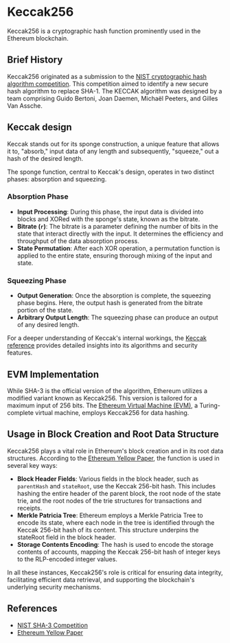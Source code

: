 # Keccak256

Keccak256 is a cryptographic hash function prominently used in the Ethereum blockchain. 

## Brief History

Keccak256 originated as a submission to the [NIST cryptographic hash algorithm competition](https://keccak.team/files/Keccak-submission-3.pdf). This competition aimed to identify a new secure hash algorithm to replace SHA-1. The KECCAK algorithm was designed by a team comprising Guido Bertoni, Joan Daemen, Michaël Peeters, and Gilles Van Assche. 

## Keccak design

Keccak stands out for its sponge construction, a unique feature that allows it to, "absorb," input data of any length and subsequently, "squeeze," out a hash of the desired length.

The sponge function, central to Keccak's design, operates in two distinct phases: absorption and squeezing. 

### Absorption Phase

- **Input Processing**: During this phase, the input data is divided into blocks and XORed with the sponge's state, known as the bitrate.
- **Bitrate (`r`)**: The bitrate is a parameter defining the number of bits in the state that interact directly with the input. It determines the efficiency and throughput of the data absorption process.
- **State Permutation**: After each XOR operation, a permutation function is applied to the entire state, ensuring thorough mixing of the input and state.

### Squeezing Phase

- **Output Generation**: Once the absorption is complete, the squeezing phase begins. Here, the output hash is generated from the bitrate portion of the state.
- **Arbitrary Output Length**: The squeezing phase can produce an output of any desired length.

For a deeper understanding of Keccak's internal workings, the [Keccak reference](https://keccak.team/files/CSF-0.1.pdf) provides detailed insights into its algorithms and security features.

## EVM Implementation
While SHA-3 is the official version of the algorithm, Ethereum utilizes a modified variant known as Keccak256. This version is tailored for a maximum input of 256 bits. The [Ethereum Virtual Machine (EVM)](https://ethereum.org/en/developers/docs/evm/), a Turing-complete virtual machine, employs Keccak256 for data hashing. 

## Usage in Block Creation and Root Data Structure
Keccak256 plays a vital role in Ethereum's block creation and in its root data structures. According to the [Ethereum Yellow Paper](https://ethereum.github.io/yellowpaper/paper.pdf), the function is used in several key ways:

- **Block Header Fields**: Various fields in the block header, such as `parentHash` and `stateRoot`, use the Keccak 256-bit hash. This includes hashing the entire header of the parent block, the root node of the state trie, and the root nodes of the trie structures for transactions and receipts.
- **Merkle Patricia Tree**: Ethereum employs a Merkle Patricia Tree to encode its state, where each node in the tree is identified through the Keccak 256-bit hash of its content. This structure underpins the stateRoot field in the block header.
- **Storage Contents Encoding**: The hash is used to encode the storage contents of accounts, mapping the Keccak 256-bit hash of integer keys to the RLP-encoded integer values.

In all these instances, Keccak256's role is critical for ensuring data integrity, facilitating efficient data retrieval, and supporting the blockchain's underlying security mechanisms.

## References
- [NIST SHA-3 Competition](https://csrc.nist.gov/projects/hash-functions/nist-hash-function-competition)
- [Ethereum Yellow Paper](https://ethereum.github.io/yellowpaper/paper.pdf)
